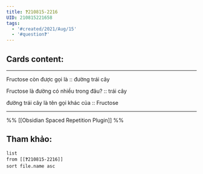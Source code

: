 ```yaml
---
title: ❓210815-2216
UID: 210815221658
tags:
  - '#created/2021/Aug/15'
  - '#question❓'
---
```


## Cards content:
---

Fructose còn được gọi là :: đường trái cây
<!--SR:!2021-08-20,4,270-->

Fructose là đường có nhiều trong đâu? :: trái cây
<!--SR:!2021-08-20,4,270-->

đường trái cây là tên gọi khác của :: Fructose
<!--SR:!2021-08-20,4,270-->

---
%%
[[Obsidian Spaced Repetition Plugin]]
%%

## Tham khảo:
```dataview
list
from [[❓210815-2216]]
sort file.name asc
```